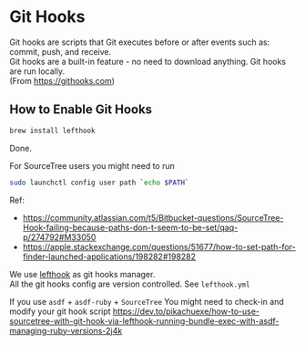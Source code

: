 
# Git Hooks
Git hooks are scripts that Git executes before or after events such as: commit, push, and receive.  
Git hooks are a built-in feature - no need to download anything. Git hooks are run locally.  
(From https://githooks.com)


## How to Enable Git Hooks

```sh
brew install lefthook
```
Done.

For SourceTree users you might need to run
```sh
sudo launchctl config user path `echo $PATH`
```
Ref:
- https://community.atlassian.com/t5/Bitbucket-questions/SourceTree-Hook-failing-because-paths-don-t-seem-to-be-set/qaq-p/274792#M33050
- https://apple.stackexchange.com/questions/51677/how-to-set-path-for-finder-launched-applications/198282#198282

We use [lefthook](https://github.com/Arkweid/lefthook) as git hooks manager.  
All the git hooks config are version controlled. See `lefthook.yml`  

If you use `asdf` + `asdf-ruby` + `SourceTree`
You might need to check-in and modify your git hook script
https://dev.to/pikachuexe/how-to-use-sourcetree-with-git-hook-via-lefthook-running-bundle-exec-with-asdf-managing-ruby-versions-2j4k
